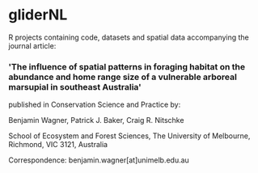 # gliderNL

R projects containing code, datasets and spatial data accompanying the journal article:

### 'The influence of spatial patterns in foraging habitat on the abundance and home range size of a vulnerable arboreal marsupial in southeast Australia'

published in Conservation Science and Practice by:

Benjamin Wagner, Patrick J. Baker, Craig R. Nitschke

School of Ecosystem and Forest Sciences, The University of Melbourne, Richmond, VIC 3121, Australia 

Correspondence: benjamin.wagner[at]unimelb.edu.au
